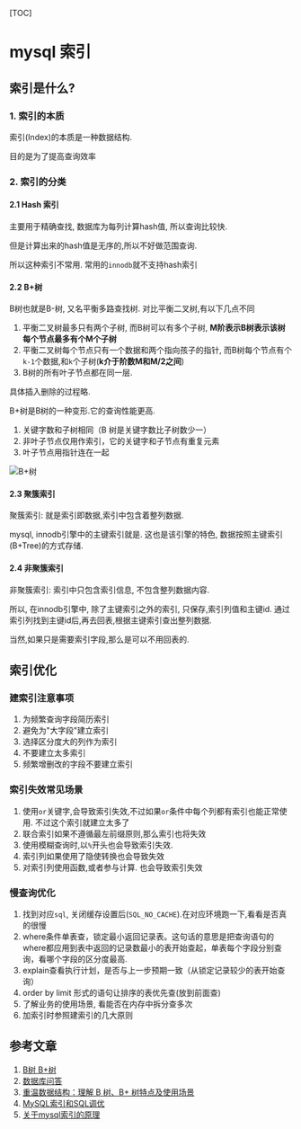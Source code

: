 [TOC]



# mysql 索引 



## 索引是什么?

### 1. 索引的本质

索引(Index)的本质是一种数据结构.

目的是为了提高查询效率

### 2. 索引的分类

#### 2.1 Hash 索引

主要用于精确查找, 数据库为每列计算hash值, 所以查询比较快.

但是计算出来的hash值是无序的,所以不好做范围查询.

所以这种索引不常用. 常用的`innodb`就不支持hash索引

#### 2.2 B+树

 B树也就是B-树, 又名平衡多路查找树. 对比平衡二叉树,有以下几点不同

1. 平衡二叉树最多只有两个子树, 而B树可以有多个子树, **M阶表示B树表示该树每个节点最多有个M个子树**
2. 平衡二叉树每个节点只有一个数据和两个指向孩子的指针, 而B树每个节点有个`k-1`个数据,和`k`个子树(**k介于阶数M和M/2之间**)
3. B树的所有叶子节点都在同一层.

具体插入删除的过程略.

B+树是B树的一种变形.它的查询性能更高.

1. 关键字数和子树相同（B 树是关键字数比子树数少一）
2. 非叶子节点仅用作索引，它的关键字和子节点有重复元素
3. 叶子节点用指针连在一起

![B+树](http://image-djx.test.upcdn.net/md/notes/%E7%B4%A2%E5%BC%95.png)





#### 2.3 聚簇索引

聚簇索引: 就是索引即数据,索引中包含着整列数据.

mysql, innodb引擎中的主键索引就是. 这也是该引擎的特色, 数据按照主键索引(B+Tree)的方式存储.

#### 2.4 非聚簇索引

非聚簇索引: 索引中只包含索引信息, 不包含整列数据内容.

所以, 在innodb引擎中, 除了主键索引之外的索引, 只保存,索引列值和主键id. 通过索引列找到主键id后,再去回表,根据主键索引查出整列数据.

当然,如果只是需要索引字段,那么是可以不用回表的.

## 索引优化

### 建索引注意事项

1. 为频繁查询字段简历索引
2. 避免为"大字段"建立索引
3. 选择区分度大的列作为索引
4. 不要建立太多索引
5. 频繁增删改的字段不要建立索引

### 索引失效常见场景

1. 使用`or`关键字,会导致索引失效,不过如果`or`条件中每个列都有索引也能正常使用. 不过这个索引就建立太多了
2. 联合索引如果不遵循最左前缀原则,那么索引也将失效
3. 使用模糊查询时,以`%`开头也会导致索引失效.
4. 索引列如果使用了隐使转换也会导致失效
5. 对索引列使用函数,或者参与计算. 也会导致索引失效

### 慢查询优化

1. 找到对应`sql`, 关闭缓存设置后(`SQL_NO_CACHE`).在对应环境跑一下,看看是否真的很慢
2. where条件单表查，锁定最小返回记录表。这句话的意思是把查询语句的where都应用到表中返回的记录数最小的表开始查起，单表每个字段分别查询，看哪个字段的区分度最高.
3. explain查看执行计划，是否与上一步预期一致（从锁定记录较少的表开始查询）
4. order by limit 形式的语句让排序的表优先查(放到前面查)
5. 了解业务的使用场景, 看能否在内存中拆分查多次
6. 加索引时参照建索引的几大原则



## 参考文章

1. [B树 B+树](https://juejin.cn/post/6844903944292925447)
2. [数据库问答](https://juejin.cn/post/6844903885501530125)
3. [重温数据结构：理解 B 树、B+ 树特点及使用场景](https://juejin.cn/post/6844903613915987975)
4. [MySQL索引和SQL调优](https://juejin.cn/post/6844903555141206030)
5. [关于mysql索引的原理](https://www.hollischuang.com/archives/6172)

